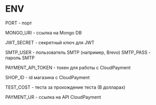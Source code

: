 # ENV

PORT - порт

MONGO_URI - ссылка на Mongo DB

JWT_SECRET - секретный ключ для JWT

SMTP_USER - пользователь SMTP (например, Brevo)
SMTP_PASS - пароль SMTP

PAYMENT_API_TOKEN - токен для работы с CloudPayment

SHOP_ID - id магазина с CloudPayment

TEST_COST - теста за прохождение теста (В долларах)

PAYMENT_UR - ссылка на API CloudPayment

